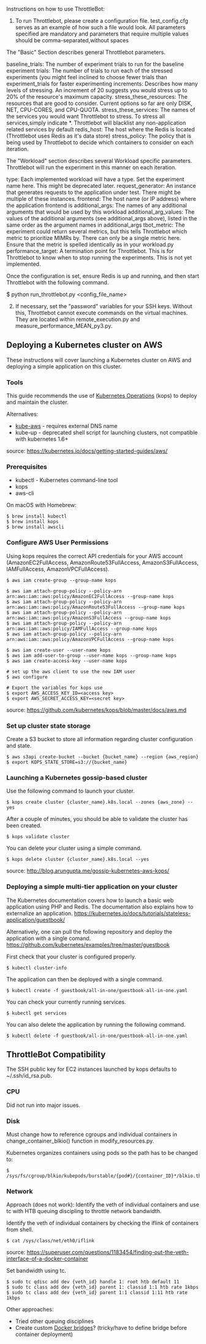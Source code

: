 Instructions on how to use ThrottleBot:

1. To run Throttlebot, please create a configuration file. test_config.cfg serves as an example of how such a file would look. All parameters specified are mandatory and parameters that require multiple values should be comma-separated,without spaces

The "Basic" Section describes general Throttlebot parameters.

baseline_trials: The number of experiment trials to run for the baseline experiment
trials: The number of trials to run each of the stressed experiments (you might feel inclined to choose fewer trials than experiment_trials for faster experimenting
increments: Describes how many levels of stressing. An increment of 20 suggests you would stress up to 20% of the resource's maximum capacity.
stress_these_resources: The resources that are good to consider. Current options so far are only DISK, NET, CPU-CORES, and CPU-QUOTA. 
stress_these_services: The names of the services you would want Throttlebot to stress. To stress all services,simply indicate *. Throttlebot will blacklist any non-application related services by default
redis_host: The host where the Redis is located (Throttlebot uses Redis as it's data store)
stress_policy: The policy that is being used by Throttlebot to decide which containers to consider on each iteration.

The "Workload" section describes several Workload specific parameters. Throttlebot will run the experiment in this manner on each iteration.

type: Each implemented workload will have a type. Set the experiment name here. This might be deprecated later.
request_generator: An instance that generates requests to the application under test. There might be multiple of these instances. 
frontend: The host name (or IP address) where the application frontend is
additional_args: The names of any additional arguments that would be used by this workload
additional_arg_values: The values of the additional arguments (see additional_args above), listed in the same order as the argument names in additional_args
tbot_metric: The experiment could return several metrics, but this tells Throttlebot which metric to prioritize MIMRs by. There can only be a single metric here. Ensure that the metric is spelled identically as in your workload.py
performance_target: A termination point for Throttlebot. This is for Throttlebot to know when to stop running the experiments. This is not yet implemented.

Once the configuration is set, ensure Redis is up and running, and then start Throttlebot with the following command.

$ python run_throttlebot.py <config_file_name>

2. If necessary, set the "password" variables for your SSH keys. Without this, Throttlebot cannot execute commands on the virtual machines. They are located within remote_execution.py and measure_performance_MEAN_py3.py.


## Deploying a Kubernetes cluster on AWS
These instructions will cover launching a Kubernetes cluster  on AWS and deploying a simple application on this cluster.

### Tools
This guide recommends the use of [Kubernetes Operations](https://github.com/kubernetes/kops) (kops) to deploy and maintain the cluster.

Alternatives:
- [kube-aws](https://github.com/kubernetes-incubator/kube-aws) - requires external DNS name
- kube-up - deprecated shell script for launching clusters, not compatible with kubernetes 1.6+

source: https://kubernetes.io/docs/getting-started-guides/aws/

### Prerequisites
- kubectl - Kubernetes command-line tool
- kops
- aws-cli

On macOS with Homebrew:
```
$ brew install kubectl
$ brew install kops
$ brew install awscli
```

### Configure AWS User Permissions
Using kops requires the correct API credentials for your AWS account (AmazonEC2FullAccess, AmazonRoute53FullAccess, AmazonS3FullAccess, IAMFullAccess, AmazonVPCFullAccess).

```
$ aws iam create-group --group-name kops

$ aws iam attach-group-policy --policy-arn arn:aws:iam::aws:policy/AmazonEC2FullAccess --group-name kops
$ aws iam attach-group-policy --policy-arn arn:aws:iam::aws:policy/AmazonRoute53FullAccess --group-name kops
$ aws iam attach-group-policy --policy-arn arn:aws:iam::aws:policy/AmazonS3FullAccess --group-name kops
$ aws iam attach-group-policy --policy-arn arn:aws:iam::aws:policy/IAMFullAccess --group-name kops
$ aws iam attach-group-policy --policy-arn arn:aws:iam::aws:policy/AmazonVPCFullAccess --group-name kops

$ aws iam create-user --user-name kops
$ aws iam add-user-to-group --user-name kops --group-name kops
$ aws iam create-access-key --user-name kops
```
```
# set up the aws client to use the new IAM user
$ aws configure

# Export the variables for kops use
$ export AWS_ACCESS_KEY_ID=<access key>
$ export AWS_SECRET_ACCESS_KEY=<secret key>
```
source: https://github.com/kubernetes/kops/blob/master/docs/aws.md

### Set up cluster state storage
Create a S3 bucket to store all information regarding cluster configuration and state.
```
$ aws s3api create-bucket --bucket {bucket_name} --region {aws_region}
$ export KOPS_STATE_STORE=s3://{bucket_name}
```

### Launching a Kubernetes gossip-based cluster
Use the following command to launch your cluster.
```
$ kops create cluster {cluster_name}.k8s.local --zones {aws_zone} --yes
```
After a couple of minutes, you should be able to validate the cluster has been created.
```
$ kops validate cluster
```
You can delete your cluster using a simple command.
```
$ kops delete cluster {cluster_name}.k8s.local --yes
````
source: http://blog.arungupta.me/gossip-kubernetes-aws-kops/

### Deploying a simple multi-tier application on your cluster
The Kubernetes documentation covers how to launch a basic web application using PHP and Redis. The documentation also explains how to externalize an application.
https://kubernetes.io/docs/tutorials/stateless-application/guestbook/

Alternatively, one can pull the following repository and deploy the application with a single comand.
https://github.com/kubernetes/examples/tree/master/guestbook

First check that your cluster is configured properly.
```
$ kubectl cluster-info
```
The application can then be deployed with a single command.
```
$ kubectl create -f guestbook/all-in-one/guestbook-all-in-one.yaml
```
You can check your currently running services.
```
$ kubectl get services
```
You can also delete the application by running the following command.
```
$ kubectl delete -f guestbook/all-in-one/guestbook-all-in-one.yaml
```


## ThrottleBot Compatibility
The SSH public key for EC2 instances launched by kops defaults to ~/.ssh/id_rsa.pub.


### CPU
Did not run into major issues.

### Disk
Must change how to reference cgroups and individual containers in change_container_blkio() function in modify_resources.py.

Kubernetes organizes containers using pods so the path has to be changed to:
```
$ /sys/fs/cgroup/blkio/kubepods/burstable/{pod#}/{container_ID}*/blkio.throttle.read_bps_device
````

### Network

Approach (does not work): Identify the veth of individual containers and use tc with HTB queuing discipling to throttle network bandwidth.

Identify the veth of individual containers by checking the iflink of containers from shell.
```
$ cat /sys/class/net/eth0/iflink
```
source: https://superuser.com/questions/1183454/finding-out-the-veth-interface-of-a-docker-container

Set bandwidth using tc.
```
$ sudo tc qdisc add dev {veth_id} handle 1: root htb default 11
$ sudo tc class add dev {veth_id} parent 1: classid 1:1 htb rate 1kbps
$ sudo tc class add dev {veth_id} parent 1:1 classid 1:11 htb rate 1kbps
``` 

Other approaches:
- Tried other queuing disciplines
- Create custom [Docker bridges](https://docs.docker.com/engine/userguide/networking/default_network/build-bridges/)? (tricky/have to define bridge before container deployment)
